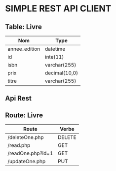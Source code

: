 # SIMPLE REST API CLIENT

Table: Livre
------------
| Nom           | Type          |
| ------------- | ------------- |
| annee_edition | datetime      |
| id            | inte(11)      |
| isbn          | varchar(255)  |
| prix          | decimal(10,0) |
| titre         | varchar(255)  |

Api Rest
-------

Route: Livre
------------
| Route             | Verbe  |
| ----------------- | ------ |
| /deleteOne.php    | DELETE |
| /read.php         | GET    |
| /readOne.php?id=1 | GET    |
| /updateOne.php    | PUT    |
